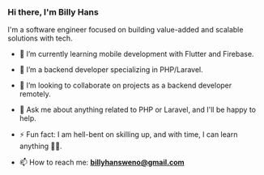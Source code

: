 ### Hi there, I'm Billy Hans

I'm a software engineer focused on building value-added and scalable solutions with tech.

- 🔭 I’m currently learning mobile development with Flutter and Firebase.
- 🌱 I’m a backend developer specializing in PHP/Laravel.
- 👯 I’m looking to collaborate on projects as a backend developer remotely.
- 💬 Ask me about anything related to PHP or Laravel, and I'll be happy to help.
- ⚡ Fun fact: I am hell-bent on skilling up, and with time, I can learn anything ✌🏾.

- 📫 How to reach me: **billyhansweno@gmail.com**
